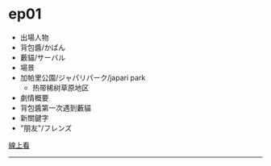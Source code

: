 
# ep01

* 出場人物
 * 背包醬/かばん
 * 藪貓/サーバル
* 場景
 * 加帕里公園/ジャパリパーク/japari park
   * 热带稀树草原地区
* 劇情概要
 * 背包醬第一次遇到藪貓
* 新關鍵字
 * "朋友"/フレンズ
 
 
 
 






[線上看][z01]

***
[z01]:http://bangumi.bilibili.com/anime/5796/play#100603